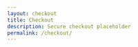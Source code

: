 ```yaml
---
layout: checkout
title: Checkout
description: Secure checkout placeholder
permalink: /checkout/
---
```

